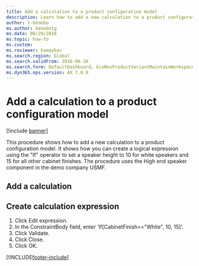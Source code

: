 ```yaml
--- 
title: Add a calculation to a product configuration model
description: Learn how to add a new calculation to a product configuration model, including a step-by-step process for creating a calculation expression. 
author: t-benebo
ms.author: benebotg
ms.date: 08/29/2018
ms.topic: how-to 
ms.custom:
ms.reviewer: kamaybac 
ms.search.region: Global
ms.search.validFrom: 2016-06-30
ms.search.form: DefaultDashboard, EcoResProductVariantMaintainWorkspace, PCProductConfigurationModelListPage, PCProductConfigurationModelDetails, PCConstraintEditor, PCRuntimeConfiguratorValidate
ms.dyn365.ops.version: AX 7.0.0 
---
```


# Add a calculation to a product configuration model

[!include [banner](../../includes/banner.md)]

This procedure shows how to add a new calculation to a product configuration model. It shows how you can create a logical expression using the "If" operator to set a speaker height to 10 for white speakers and 15 for all other cabinet finishes. The procedure uses the High end speaker component in the demo company USMF.


## Add a calculation

## Create calculation expression
1. Click Edit expression.
2. In the ConstraintBody field, enter 'If[CabinetFinish=="White", 10, 15]'.
3. Click Validate.
4. Click Close.
5. Click OK.



[!INCLUDE[footer-include](../../../includes/footer-banner.md)]
